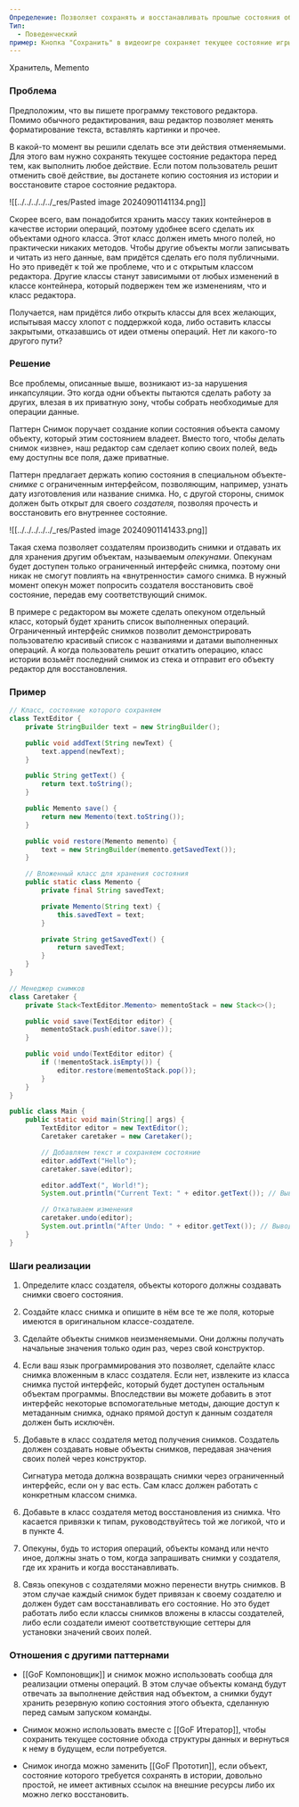 ```yaml
---
Определение: Позволяет сохранять и восстанавливать прошлые состояния объектов, не раскрывая подробностей их реализации.
Тип:
  - Поведенческий
пример: Кнопка "Сохранить" в видеоигре сохраняет текущее состояние игры.
---
```

Хранитель, Memento
### Проблема

Предположим, что вы пишете программу текстового редактора. Помимо обычного редактирования, ваш редактор позволяет менять форматирование текста, вставлять картинки и прочее.

В какой-то момент вы решили сделать все эти действия отменяемыми. Для этого вам нужно сохранять текущее состояние редактора перед тем, как выполнить любое действие. Если потом пользователь решит отменить своё действие, вы достанете копию состояния из истории и восстановите старое состояние редактора.

![[../../../../../_res/Pasted image 20240901141134.png]]

Скорее всего, вам понадобится хранить массу таких контейнеров в качестве истории операций, поэтому удобнее всего сделать их объектами одного класса. Этот класс должен иметь много полей, но практически никаких методов. Чтобы другие объекты могли записывать и читать из него данные, вам придётся сделать его поля публичными. Но это приведёт к той же проблеме, что и с открытым классом редактора. Другие классы станут зависимыми от любых изменений в классе контейнера, который подвержен тем же изменениям, что и класс редактора.

Получается, нам придётся либо открыть классы для всех желающих, испытывая массу хлопот с поддержкой кода, либо оставить классы закрытыми, отказавшись от идеи отмены операций. Нет ли какого-то другого пути?
### Решение 

Все проблемы, описанные выше, возникают из-за нарушения инкапсуляции. Это когда одни объекты пытаются сделать работу за других, влезая в их приватную зону, чтобы собрать необходимые для операции данные.

Паттерн Снимок поручает создание копии состояния объекта самому объекту, который этим состоянием владеет. Вместо того, чтобы делать снимок «извне», наш редактор сам сделает копию своих полей, ведь ему доступны все поля, даже приватные.

Паттерн предлагает держать копию состояния в специальном объекте-_снимке_ с ограниченным интерфейсом, позволяющим, например, узнать дату изготовления или название снимка. Но, с другой стороны, снимок должен быть открыт для своего _создателя_, позволяя прочесть и восстановить его внутреннее состояние.

![[../../../../../_res/Pasted image 20240901141433.png]]

Такая схема позволяет создателям производить снимки и отдавать их для хранения другим объектам, называемым _опекунами_. Опекунам будет доступен только ограниченный интерфейс снимка, поэтому они никак не смогут повлиять на «внутренности» самого снимка. В нужный момент опекун может попросить создателя восстановить своё состояние, передав ему соответствующий снимок.

В примере с редактором вы можете сделать опекуном отдельный класс, который будет хранить список выполненных операций. Ограниченный интерфейс снимков позволит демонстрировать пользователю красивый список с названиями и датами выполненных операций. А когда пользователь решит откатить операцию, класс истории возьмёт последний снимок из стека и отправит его объекту редактор для восстановления.
### Пример

```java
// Класс, состояние которого сохраняем
class TextEditor {
    private StringBuilder text = new StringBuilder();

    public void addText(String newText) {
        text.append(newText);
    }

    public String getText() {
        return text.toString();
    }

    public Memento save() {
        return new Memento(text.toString());
    }

    public void restore(Memento memento) {
        text = new StringBuilder(memento.getSavedText());
    }

    // Вложенный класс для хранения состояния
    public static class Memento {
        private final String savedText;

        private Memento(String text) {
            this.savedText = text;
        }

        private String getSavedText() {
            return savedText;
        }
    }
}

// Менеджер снимков
class Caretaker {
    private Stack<TextEditor.Memento> mementoStack = new Stack<>();

    public void save(TextEditor editor) {
        mementoStack.push(editor.save());
    }

    public void undo(TextEditor editor) {
        if (!mementoStack.isEmpty()) {
            editor.restore(mementoStack.pop());
        }
    }
}

public class Main {
    public static void main(String[] args) {
        TextEditor editor = new TextEditor();
        Caretaker caretaker = new Caretaker();

        // Добавляем текст и сохраняем состояние
        editor.addText("Hello");
        caretaker.save(editor);

        editor.addText(", World!");
        System.out.println("Current Text: " + editor.getText()); // Вывод: "Hello, World!"

        // Откатываем изменения
        caretaker.undo(editor);
        System.out.println("After Undo: " + editor.getText()); // Вывод: "Hello"
    }
}

```

### Шаги реализации

1. Определите класс создателя, объекты которого должны создавать снимки своего состояния.
    
2. Создайте класс снимка и опишите в нём все те же поля, которые имеются в оригинальном классе-создателе.
    
3. Сделайте объекты снимков неизменяемыми. Они должны получать начальные значения только один раз, через свой конструктор.
    
4. Если ваш язык программирования это позволяет, сделайте класс снимка вложенным в класс создателя. Если нет, извлеките из класса снимка пустой интерфейс, который будет доступен остальным объектам программы. Впоследствии вы можете добавить в этот интерфейс некоторые вспомогательные методы, дающие доступ к метаданным снимка, однако прямой доступ к данным создателя должен быть исключён.
    
5. Добавьте в класс создателя метод получения снимков. Создатель должен создавать новые объекты снимков, передавая значения своих полей через конструктор.
    
    Сигнатура метода должна возвращать снимки через ограниченный интерфейс, если он у вас есть. Сам класс должен работать с конкретным классом снимка.
    
6. Добавьте в класс создателя метод восстановления из снимка. Что касается привязки к типам, руководствуйтесь той же логикой, что и в пункте 4.
    
7. Опекуны, будь то история операций, объекты команд или нечто иное, должны знать о том, когда запрашивать снимки у создателя, где их хранить и когда восстанавливать.
    
8. Связь опекунов с создателями можно перенести внутрь снимков. В этом случае каждый снимок будет привязан к своему создателю и должен будет сам восстанавливать его состояние. Но это будет работать либо если классы снимков вложены в классы создателей, либо если создатели имеют соответствующие сеттеры для установки значений своих полей.

### Отношения с другими паттернами

- [[GoF Компоновщик]] и снимок можно использовать сообща для реализации отмены операций. В этом случае объекты команд будут отвечать за выполнение действия над объектом, а снимки будут хранить резервную копию состояния этого объекта, сделанную перед самым запуском команды.
    
- Снимок можно использовать вместе с [[GoF Итератор]], чтобы сохранить текущее состояние обхода структуры данных и вернуться к нему в будущем, если потребуется.
    
- Снимок иногда можно заменить [[GoF Прототип]], если объект, состояние которого требуется сохранять в истории, довольно простой, не имеет активных ссылок на внешние ресурсы либо их можно легко восстановить.